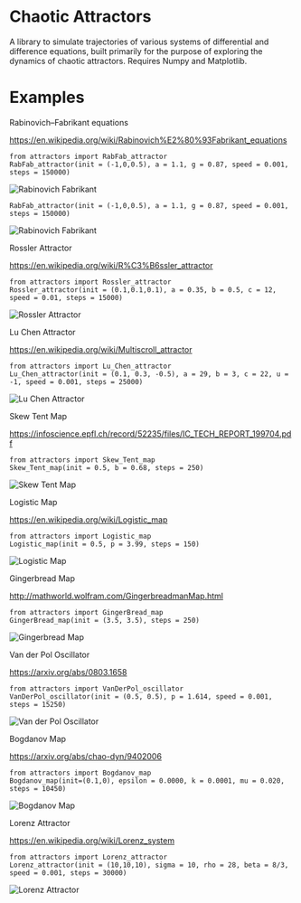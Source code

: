 # Chaotic Attractors


A library to simulate trajectories of various systems of differential and difference equations, built primarily for the purpose of exploring the dynamics of chaotic attractors. Requires Numpy and Matplotlib.

# Examples
Rabinovich–Fabrikant equations

https://en.wikipedia.org/wiki/Rabinovich%E2%80%93Fabrikant_equations
```
from attractors import RabFab_attractor
RabFab_attractor(init = (-1,0,0.5), a = 1.1, g = 0.87, speed = 0.001, steps = 150000)
```

![Rabinovich Fabrikant](https://github.com/goolulusaurs/ChaoticAttractors/blob/master/example_images/Rabinovich_Fabrikant_oscillator_1.png)

```
RabFab_attractor(init = (-1,0,0.5), a = 1.1, g = 0.87, speed = 0.001, steps = 150000)
```

![Rabinovich Fabrikant](https://github.com/goolulusaurs/ChaoticAttractors/blob/master/example_images/Rabinovich_Fabrikant_oscillator_2.png)

Rossler Attractor

https://en.wikipedia.org/wiki/R%C3%B6ssler_attractor

```
from attractors import Rossler_attractor
Rossler_attractor(init = (0.1,0.1,0.1), a = 0.35, b = 0.5, c = 12, speed = 0.01, steps = 15000)
```

![Rossler Attractor](https://github.com/goolulusaurs/ChaoticAttractors/blob/master/example_images/Rossler_attractor.png)

Lu Chen Attractor

https://en.wikipedia.org/wiki/Multiscroll_attractor
```
from attractors import Lu_Chen_attractor
Lu_Chen_attractor(init = (0.1, 0.3, -0.5), a = 29, b = 3, c = 22, u = -1, speed = 0.001, steps = 25000) 

```

![Lu Chen Attractor](https://github.com/goolulusaurs/ChaoticAttractors/blob/master/example_images/Lu_Chen_attractor.png)


Skew Tent Map

https://infoscience.epfl.ch/record/52235/files/IC_TECH_REPORT_199704.pdf

```
from attractors import Skew_Tent_map
Skew_Tent_map(init = 0.5, b = 0.68, steps = 250)
```

![Skew Tent Map](https://github.com/goolulusaurs/ChaoticAttractors/blob/master/example_images/Skew_Tent_Map.png)


Logistic Map

https://en.wikipedia.org/wiki/Logistic_map
```
from attractors import Logistic_map
Logistic_map(init = 0.5, p = 3.99, steps = 150)
```

![Logistic Map](https://github.com/goolulusaurs/ChaoticAttractors/blob/master/example_images/Logistic_Map.png)

Gingerbread Map

http://mathworld.wolfram.com/GingerbreadmanMap.html
```
from attractors import GingerBread_map
GingerBread_map(init = (3.5, 3.5), steps = 250)
```
![Gingerbread Map](https://github.com/goolulusaurs/ChaoticAttractors/blob/master/example_images/GingerBread_Map.png)

Van der Pol Oscillator

https://arxiv.org/abs/0803.1658

```
from attractors import VanDerPol_oscillator
VanDerPol_oscillator(init = (0.5, 0.5), p = 1.614, speed = 0.001, steps = 15250)

```
![Van der Pol Oscillator](https://github.com/goolulusaurs/ChaoticAttractors/blob/master/example_images/VanderPol_Oscillator.png)



Bogdanov Map

https://arxiv.org/abs/chao-dyn/9402006

```
from attractors import Bogdanov_map
Bogdanov_map(init=(0.1,0), epsilon = 0.0000, k = 0.0001, mu = 0.020, steps = 10450)
```

![Bogdanov Map](https://github.com/goolulusaurs/ChaoticAttractors/blob/master/example_images/Bogdanov_Map.png)


Lorenz Attractor

https://en.wikipedia.org/wiki/Lorenz_system

```
from attractors import Lorenz_attractor
Lorenz_attractor(init = (10,10,10), sigma = 10, rho = 28, beta = 8/3, speed = 0.001, steps = 30000)
```

![Lorenz Attractor](https://github.com/goolulusaurs/ChaoticAttractors/blob/master/example_images/Lorenz_attractor.png)

